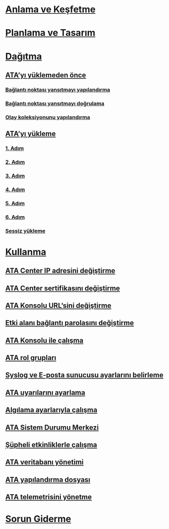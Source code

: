 # [Anlama ve Keşfetme](/advanced-threat-analytics/understand-explore/what-is-ata)
# [Planlama ve Tasarım](/advanced-threat-analytics/plan-design/ata-architecture)
# [Dağıtma](preinstall-ata.md)
## [ATA’yı yüklemeden önce](preinstall-ata.md)
### [Bağlantı noktası yansıtmayı yapılandırma](configure-port-mirroring.md)
### [Bağlantı noktası yansıtmayı doğrulama](validate-port-mirroring.md)
### [Olay koleksiyonunu yapılandırma](configure-event-collection.md)
## [ATA’yı yükleme](install-ata.md)
### [1. Adım](install-ata-step1.md)
### [2. Adım](install-ata-step2.md)
### [3. Adım](install-ata-step3.md)
### [4. Adım](install-ata-step4.md)
### [5. Adım](install-ata-step5.md)
### [6. Adım](install-ata-step6.md)
### [Sessiz yükleme](ata-silent-installation.md)
# [Kullanma](modifying-ata-config-centerip.md)
## [ATA Center IP adresini değiştirme](modifying-ata-config-centerip.md)
## [ATA Center sertifikasını değiştirme](modifying-ata-config-centercert.md)
## [ATA Konsolu URL’sini değiştirme](modifying-ata-config-consoleurl.md)
## [Etki alanı bağlantı parolasını değiştirme](modifying-ata-config-dcpassword.md)
## [ATA Konsolu ile çalışma](working-with-ata-console.md)
## [ATA rol grupları](ata-role-groups.md)
## [Syslog ve E-posta sunucusu ayarlarını belirleme](setting-syslog-email-server-settings.md)
## [ATA uyarılarını ayarlama](setting-ata-alerts.md)
## [Algılama ayarlarıyla çalışma](working-with-detection-settings.md)
## [ATA Sistem Durumu Merkezi](ata-health-center.md)
## [Şüpheli etkinliklerle çalışma](working-with-suspicious-activities.md)
## [ATA veritabanı yönetimi](ata-database-management.md)
## [ATA yapılandırma dosyası](ata-configuration-file.md)
## [ATA telemetrisini yönetme](manage-telemetry-settings.md)
# [Sorun Giderme](/advanced-threat-analytics/troubleshoot/troubleshooting-ata-known-errors)


<!--HONumber=Oct16_HO5-->


